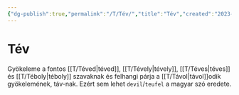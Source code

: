 ```yaml
---
{"dg-publish":true,"permalink":"/T/Tév/","title":"Tév","created":"2023-12-14T01:18","updated":"2023-12-14T01:18"}
---
```



# Tév

Gyökeleme a fontos [[T/Téved\|téved]], [[T/Tévely\|tévely]], [[T/Téves\|téves]] és [[T/Téboly\|téboly]] szavaknak és felhangi párja a [[T/Távol\|távol]]odik gyökelemének, táv-nak. Ezért sem lehet `devil`/`teufel` a magyar szó eredete.  